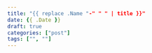 ```yaml
---
title: "{{ replace .Name "-" " " | title }}"
date: {{ .Date }}
draft: true
categories: ["post"]
tags: ["", ""]
---
```


